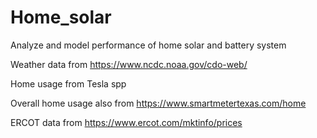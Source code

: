 # Home_solar
Analyze and model performance of home solar and battery system


Weather data from https://www.ncdc.noaa.gov/cdo-web/

Home usage from Tesla spp

Overall home usage also from https://www.smartmetertexas.com/home

ERCOT data from https://www.ercot.com/mktinfo/prices

